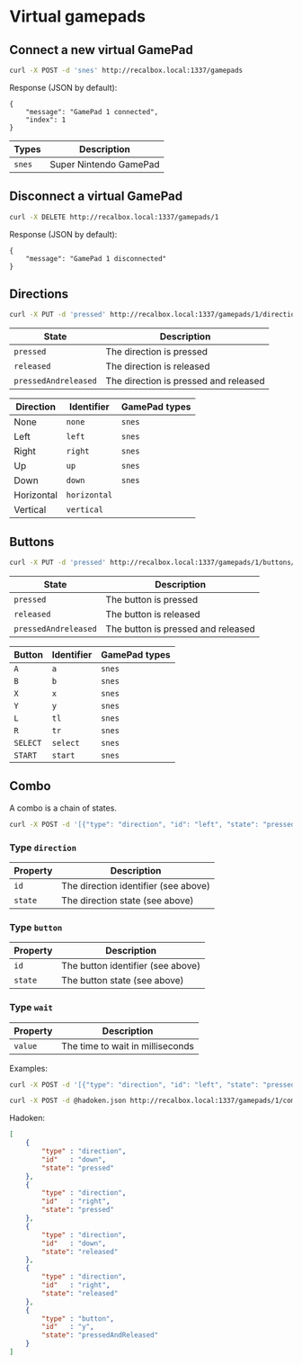Virtual gamepads
================


Connect a new virtual GamePad
-----------------------------
```sh
curl -X POST -d 'snes' http://recalbox.local:1337/gamepads
```

Response (JSON by default):
```
{
    "message": "GamePad 1 connected",
    "index": 1
}
```

| Types    | Description |
| -------- | ----------- |
| `snes`   | Super Nintendo GamePad |



Disconnect a virtual GamePad
----------------------------
```sh
curl -X DELETE http://recalbox.local:1337/gamepads/1
```

Response (JSON by default):
```
{
    "message": "GamePad 1 disconnected"
}
```

Directions
---------
```sh
curl -X PUT -d 'pressed' http://recalbox.local:1337/gamepads/1/directions/left
```

| State                | Description |
| -------------------- | ----------- |
| `pressed`            | The direction is pressed |
| `released`           | The direction is released |
| `pressedAndreleased` | The direction is pressed and released |

| Direction  | Identifier   | GamePad types |
| ---------- | ------------ | ------------- |
| None       | `none`       | `snes`        |
| Left       | `left`       | `snes`        |
| Right      | `right`      | `snes`        |
| Up         | `up`         | `snes`        |
| Down       | `down`       | `snes`        |
| Horizontal | `horizontal` |               |
| Vertical   | `vertical`   |               |


Buttons
-------
```sh
curl -X PUT -d 'pressed' http://recalbox.local:1337/gamepads/1/buttons/a
```

| State                | Description |
| -------------------- | ----------- |
| `pressed`            | The button is pressed |
| `released`           | The button is released |
| `pressedAndreleased` | The button is pressed and released |

| Button   | Identifier | GamePad types |
| -------- | ---------- | ------------- |
| `A`      | `a`        | `snes`        |
| `B`      | `b`        | `snes`        |
| `X`      | `x`        | `snes`        |
| `Y`      | `y`        | `snes`        |
| `L`      | `tl`       | `snes`        |
| `R`      | `tr`       | `snes`        |
| `SELECT` | `select`   | `snes`        |
| `START`  | `start`    | `snes`        |


Combo
-----
A combo is a chain of states.

```sh
curl -X POST -d '[{"type": "direction", "id": "left", "state": "pressed"}, {"type": "button", "id": "a", "state": "pressedAndReleased"}, {"type": "direction", "id": "none", "state": "pressed"}]' http://recalbox.local:1337/gamepads/1/combo
```

### Type `direction`

| Property | Description |
| -------- | ----------- |
| `id`     | The direction identifier (see above) |
| `state`  | The direction state (see above) |


### Type `button`

| Property | Description |
| -------- | ----------- |
| `id`     | The button identifier (see above) |
| `state`  | The button state (see above) |


### Type `wait`

| Property | Description |
| -------- | ----------- |
| `value`  | The time to wait in milliseconds |

Examples:
```sh
curl -X POST -d '[{"type": "direction", "id": "left", "state": "pressed"}, {"type": "wait", "value": 1000}, {"type": "direction", "id": "none", "state": "pressed"}]' http://recalbox.local:1337/gamepads/1/combo
```

```sh
curl -X POST -d @hadoken.json http://recalbox.local:1337/gamepads/1/combo
```

Hadoken:
```json
[
    {
        "type" : "direction",
        "id"   : "down",
        "state": "pressed"
    },
    {
        "type" : "direction",
        "id"   : "right",
        "state": "pressed"
    },
    {
        "type" : "direction",
        "id"   : "down",
        "state": "released"
    },
    {
        "type" : "direction",
        "id"   : "right",
        "state": "released"
    },
    {
        "type" : "button",
        "id"   : "y",
        "state": "pressedAndReleased"
    }
]
```





